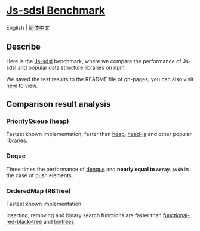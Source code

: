 # [Js-sdsl Benchmark](https://github.com/js-sdsl/benchmark)

English | [简体中文](https://github.com/js-sdsl/benchmark/blob/main/README.zh-CN.md)

## Describe

Here is the [Js-sdsl](https://github.com/js-sdsl/js-sdsl) benchmark, where we compare the performance of Js-sdsl and popular data structure libraries on npm.

We saved the test results to the README file of gh-pages, you can also visit [here](https://js-sdsl.github.io/#/test/benchmark-result) to view.

## Comparison result analysis

### PriorityQueue (heap)

Fastest known implementation, faster than [heap](http://npmjs.com/package/heap), [head-js](http://npmjs.com/package/heap-js) and other popular libraries.

### Deque

Three times the performance of [denque](https://npmjs.com/package/denque) and **nearly equal to `Array.push`** in the case of push elements.

### OrderedMap (RBTree)

Fastest known implementation.

Inserting, removing and binary search functions are faster than [functional-red-black-tree](https://npmjs.com/package/functional-red-black-tree) and [bintrees](https://npmjs.com/package/bintrees).
